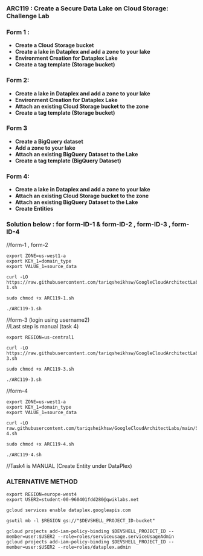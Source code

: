 ### ARC119 :  Create a Secure Data Lake on Cloud Storage: Challenge Lab 

### Form 1 : 

- **Create a Cloud Storage bucket**
- **Create a lake in Dataplex and add a zone to your lake**
- **Environment Creation for Dataplex Lake**
- **Create a tag template (Storage bucket)**

### Form 2: 

- **Create a lake in Dataplex and add a zone to your lake**
- **Environment Creation for Dataplex Lake**
- **Attach an existing Cloud Storage bucket to the zone**
- **Create a tag template (Storage bucket)**

### Form 3

- **Create a BigQuery dataset**
- **Add a zone to your lake**
- **Attach an existing BigQuery Dataset to the Lake**
- **Create a tag template (BigQuery Dataset)**

### Form 4: 

- **Create a lake in Dataplex and add a zone to your lake**
- **Attach an existing Cloud Storage bucket to the zone**
- **Attach an existing BigQuery Dataset to the Lake**
- **Create Entities**

### Solution below : for form-ID-1 & form-ID-2 ,  form-ID-3 , form-ID-4

//form-1 , form-2 
```
export ZONE=us-west1-a
export KEY_1=domain_type
export VALUE_1=source_data
```

```
curl -LO https://raw.githubusercontent.com/tariqsheikhsw/GoogleCloudArchitectLabs/main/Solutions/ARC119-1.sh

sudo chmod +x ARC119-1.sh

./ARC119-1.sh
```


//form-3 (login using username2)   
//Last step is manual (task 4)  
```
export REGION=us-central1
```

```
curl -LO https://raw.githubusercontent.com/tariqsheikhsw/GoogleCloudArchitectLabs/main/Solutions/ARC119-3.sh

sudo chmod +x ARC119-3.sh

./ARC119-3.sh
```



//form-4
```
export ZONE=us-west1-a
export KEY_1=domain_type
export VALUE_1=source_data
```

```
curl -LO raw.githubusercontent.com/tariqsheikhsw/GoogleCloudArchitectLabs/main/Solutions/ARC119-4.sh

sudo chmod +x ARC119-4.sh

./ARC119-4.sh
```

//Task4 is MANUAL (Create Entity under DataPlex)  

### ALTERNATIVE METHOD 

```
export REGION=europe-west4
export USER2=student-00-960401fdd280@qwiklabs.net
```

```
gcloud services enable dataplex.googleapis.com

gsutil mb -l $REGION gs://"$DEVSHELL_PROJECT_ID-bucket"

gcloud projects add-iam-policy-binding $DEVSHELL_PROJECT_ID --member=user:$USER2 --role=roles/serviceusage.serviceUsageAdmin
gcloud projects add-iam-policy-binding $DEVSHELL_PROJECT_ID --member=user:$USER2 --role=roles/dataplex.admin
```

